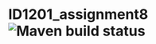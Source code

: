 # ID1201_assignment8 ![Maven build status](https://github.com/Lellalu/ID1201_assignmnet8/actions/workflows/maven.yml/badge.svg)

